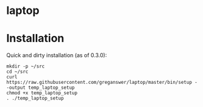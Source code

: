 # laptop

# Installation

Quick and dirty installation (as of 0.3.0):
    
    mkdir -p ~/src
    cd ~/src
    curl https://raw.githubusercontent.com/greganswer/laptop/master/bin/setup --output temp_laptop_setup
    chmod +x temp_laptop_setup
    . ./temp_laptop_setup
